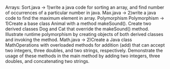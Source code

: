 Arrays:
Sort.java -> 1)write a java code for sorting an array, and find number of occurrences of a particular number in java.
Max.java -> 2)write a java code to find the maximum element in array.
Polymorphism
Polymorphism -> 1)Create a base class Animal with a method makeSound(). Create two derived classes Dog and Cat that override the makeSound() method. Illustrate runtime polymorphism by creating objects of both derived classes and invoking the method.
Math.java -> 2)Create a Java class MathOperations with overloaded methods for addition (add) that can accept two integers, three doubles, and two strings, respectively. Demonstrate the usage of these methods in the main method by adding two integers, three doubles, and concatenating two strings.
